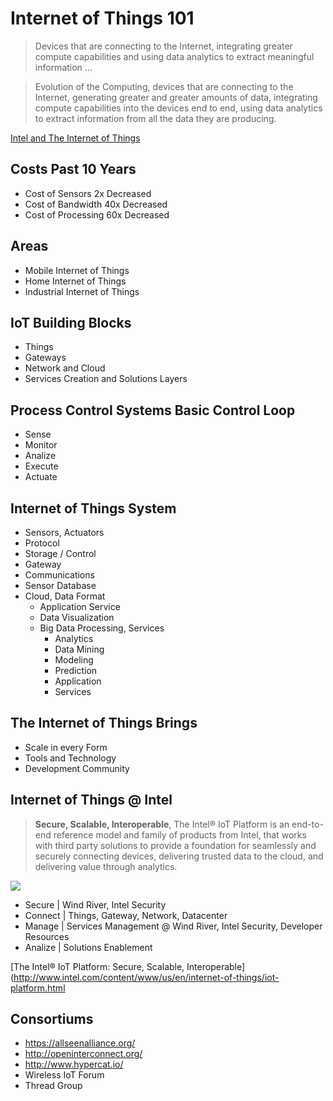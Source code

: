 Internet of Things 101
==

> Devices that are connecting to the Internet, integrating greater compute capabilities and using  data analytics to extract meaningful information ...

> Evolution of the Computing, devices that are connecting to the Internet, generating greater and greater amounts of data, integrating compute capabilities into the devices end to end, using data analytics to extract information from all the data they are producing.

[Intel and The Internet of Things](https://newsroom.intel.com/docs/DOC-5224)

## Costs Past 10 Years
- Cost of Sensors 2x Decreased
- Cost of Bandwidth 40x Decreased
- Cost of Processing 60x Decreased

## Areas
- Mobile Internet of Things
- Home Internet of Things
- Industrial Internet of Things

## IoT Building Blocks

- Things
- Gateways
- Network and Cloud
- Services Creation and Solutions Layers

## Process Control Systems Basic Control Loop
* Sense
* Monitor
* Analize
* Execute
* Actuate

## Internet of Things System
* Sensors, Actuators
* Protocol
* Storage / Control
* Gateway
* Communications
* Sensor Database
* Cloud, Data Format
  * Application Service
  * Data Visualization
  * Big Data Processing, Services
    * Analytics
    * Data Mining
    * Modeling
    * Prediction
    * Application
    * Services

## The Internet of Things Brings
* Scale in every Form
* Tools and Technology
* Development Community

## Internet of Things @ Intel

> **Secure, Scalable, Interoperable**, The Intel® IoT Platform is an end-to-end reference model and family of products from Intel, that works with third party solutions to provide a foundation for seamlessly and securely connecting devices, delivering trusted data to the cloud, and delivering value through analytics.

![](http://www.intel.com/content/dam/www/public/us/en/images/illustrations/iot-platform-infographic.jpg)

* Secure | Wind River, Intel Security
* Connect | Things, Gateway, Network, Datacenter
* Manage | Services Management @ Wind River, Intel Security, Developer Resources
* Analize | Solutions Enablement

[The Intel® IoT Platform: Secure, Scalable, Interoperable](http://www.intel.com/content/www/us/en/internet-of-things/iot-platform.html

## Consortiums
* https://allseenalliance.org/
* http://openinterconnect.org/
* http://www.hypercat.io/
* Wireless IoT Forum
* Thread Group

